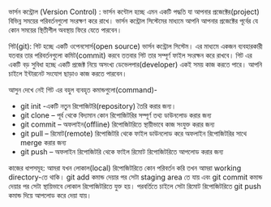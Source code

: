 ভার্সন কন্ট্রোল (Version Control) : ভার্সন কন্টোল হচ্ছে এমন একটি পদ্ধতি যা আপনার প্রজেক্টের(project) বিভিন্ন সময়ের পরিবর্তনগুলো সংরক্ষণ করে রাখে। ভার্সন কন্ট্রোল সিস্টেমের মাধ্যমে আপনি আপনার প্রজেক্টের পূর্বের যে কোন সময়ের স্থিতীশীল অবস্থায় ফিরে যেতে পারবেন।

গিট(git): গিট হচ্ছে একটি ওপেনসোর্স(open source) ভার্সন কন্ট্রোল সিস্টেম। এর মাধ্যমে একজন ব্যবহারকারী যতবার তার পরিবর্তনগুলো কমিট(commit) করবে ততবার গিট তার সম্পূর্ণ ফাইল সংরক্ষন করে রাখবে। গিট এর একটি বড় সুবিধা হচ্ছে একটি প্রজেক্ট নিয়ে অসংখ্য ডেভেলপার(developer) একই সময় কাজ করতে পারে। আপনি চাইলে ইন্টারনেট সংযোগ ছাড়াও কাজ করতে পারবেন।

আসুন দেখে নেই গিট এর বহুল ব্যবহৃত কমান্ডগুলো(command)- 
* git init -একটি নতুন রিপোজিটরি(repository) তৈরি করার জন্য।
* git clone – পূর্ব থেকে বিদ্যমান কোন রিপোজিটরির সম্পূর্ণ তথ্য ডাউনলোড করার জন্য
* git commit – অফলাইন(offline) রিপোজিটরিতে স্থায়ীভাবে কাজ সংযুক্ত করার জন্য
* git pull – রিমোট(remote) রিপোজিটরি থেকে ফাইল ডাউনলোড করে অফলাইন রিপোজিটরির সাথে merge করার জন্য
* git push – অফলাইন রিপোজিটরি থেকে ফাইল রিমোট রিপোজিটরিতে আপলোড করার জন্য

কাজের ধাপসমূহ:
আমরা যখন লোকাল(local) রিপোজিটরিতে কোন পরিবর্তন করি তখন আমরা working directory-তে থাকি। git add কমান্ড দেয়ার পর সেটা staging area তে যায় এবং git commit কমান্ড দেয়ার পর সেটা স্থায়িভাবে লোকাল রিপোজিটরিতে যুক্ত হয়। পরবর্তিতে চাইলে সেটা রিমোট রিপোজিটরিতে git push কমান্ড দিয়ে আপলোড করে দেয়া যায়।

